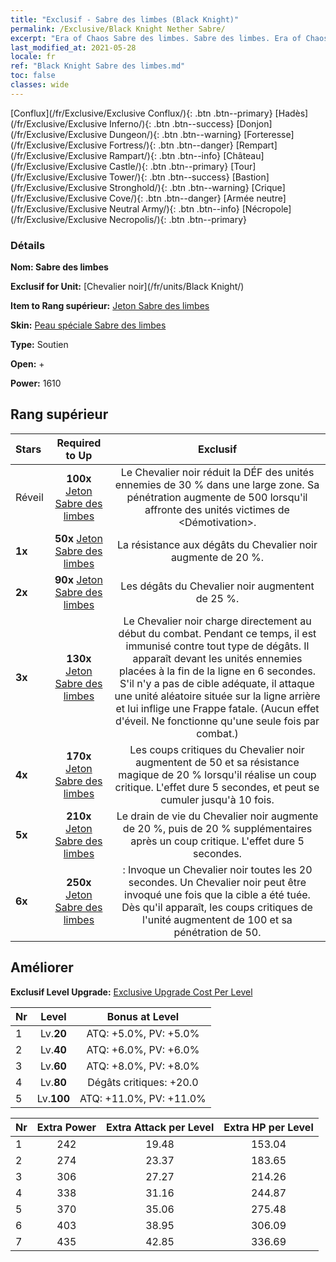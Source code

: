 ```yaml
---
title: "Exclusif - Sabre des limbes (Black Knight)"
permalink: /Exclusive/Black Knight Nether Sabre/
excerpt: "Era of Chaos Sabre des limbes. Sabre des limbes. Era of Chaos Exclusif Sabre des limbes. Chevalier noir Exclusif."
last_modified_at: 2021-05-28
locale: fr
ref: "Black Knight Sabre des limbes.md"
toc: false
classes: wide
---
```

 [Conflux](/fr/Exclusive/Exclusive Conflux/){: .btn .btn--primary} [Hadès](/fr/Exclusive/Exclusive Inferno/){: .btn .btn--success} [Donjon](/fr/Exclusive/Exclusive Dungeon/){: .btn .btn--warning} [Forteresse](/fr/Exclusive/Exclusive Fortress/){: .btn .btn--danger} [Rempart](/fr/Exclusive/Exclusive Rampart/){: .btn .btn--info} [Château](/fr/Exclusive/Exclusive Castle/){: .btn .btn--primary} [Tour](/fr/Exclusive/Exclusive Tower/){: .btn .btn--success} [Bastion](/fr/Exclusive/Exclusive Stronghold/){: .btn .btn--warning} [Crique](/fr/Exclusive/Exclusive Cove/){: .btn .btn--danger} [Armée neutre](/fr/Exclusive/Exclusive Neutral Army/){: .btn .btn--info} [Nécropole](/fr/Exclusive/Exclusive Necropolis/){: .btn .btn--primary} 

### Détails
 **Nom: Sabre des limbes** 

 **Exclusif for Unit:** [Chevalier noir](/fr/units/Black Knight/) 

 **Item to Rang supérieur:** [Jeton Sabre des limbes](/ItemsFR/con_979/)

 **Skin:** [Peau spéciale Sabre des limbes](/ItemsFR/con_647/)

 **Type:** Soutien

 **Open:** +

 **Power:** 1610

## Rang supérieur

  |     Stars    |  Required to Up | Exclusif |
  |:-------------|:---------------:|:---------------:|
  |  Réveil  | **100x** [Jeton Sabre des limbes](/ItemsFR/con_979/) | Le Chevalier noir réduit la DÉF des unités ennemies de 30 % dans une large zone. Sa pénétration augmente de 500 lorsqu'il affronte des unités victimes de <Démotivation>. |
  | **1x** <i class="fas fa-star"/> | **50x** [Jeton Sabre des limbes](/ItemsFR/con_979/) | La résistance aux dégâts du Chevalier noir augmente de 20 %. |
  | **2x** <i class="fas fa-star"/> | **90x** [Jeton Sabre des limbes](/ItemsFR/con_979/) | Les dégâts du Chevalier noir augmentent de 25 %. |
  | **3x** <i class="fas fa-star"/> | **130x** [Jeton Sabre des limbes](/ItemsFR/con_979/) | Le Chevalier noir charge directement au début du combat. Pendant ce temps, il est immunisé contre tout type de dégâts. Il apparaît devant les unités ennemies placées à la fin de la ligne en 6 secondes. S'il n'y a pas de cible adéquate, il attaque une unité aléatoire située sur la ligne arrière et lui inflige une Frappe fatale. (Aucun effet d'éveil. Ne fonctionne qu'une seule fois par combat.) |
  | **4x** <i class="fas fa-star"/> | **170x** [Jeton Sabre des limbes](/ItemsFR/con_979/) | Les coups critiques du Chevalier noir augmentent de 50 et sa résistance magique de 20 % lorsqu'il réalise un coup critique. L'effet dure 5 secondes, et peut se cumuler jusqu'à 10 fois. |
  | **5x** <i class="fas fa-star"/> | **210x** [Jeton Sabre des limbes](/ItemsFR/con_979/) | Le drain de vie du Chevalier noir augmente de 20 %, puis de 20 % supplémentaires après un coup critique. L'effet dure 5 secondes. |
  | **6x** <i class="fas fa-star"/> | **250x** [Jeton Sabre des limbes](/ItemsFR/con_979/) | <Renaissance du roi> : Invoque un Chevalier noir toutes les 20 secondes. Un Chevalier noir peut être invoqué une fois que la cible a été tuée. Dès qu'il apparaît, les coups critiques de l'unité augmentent de 100 et sa pénétration de 50. |


## Améliorer
 **Exclusif Level Upgrade:** [Exclusive Upgrade Cost Per Level](/Exclusive/ExclusiveUpgradeCostPerLevel/)

  |  Nr  |   Level  | Bonus at Level |
  |:-----|:--------:|:--------------:|
  | 1 | Lv.**20** | ATQ: +5.0%, PV: +5.0% |
  | 2 | Lv.**40** | ATQ: +6.0%, PV: +6.0% |
  | 3 | Lv.**60** | ATQ: +8.0%, PV: +8.0% |
  | 4 | Lv.**80** | Dégâts critiques: +20.0 |
  | 5 | Lv.**100** | ATQ: +11.0%, PV: +11.0% |


  |  Nr  |  Extra Power | Extra Attack per Level | Extra HP per Level |
  |:-----|:--------:|:--------:|:--------:|
  | 1 | 242 | 19.48 | 153.04 |
  | 2 | 274 | 23.37 | 183.65 |
  | 3 | 306 | 27.27 | 214.26 |
  | 4 | 338 | 31.16 | 244.87 |
  | 5 | 370 | 35.06 | 275.48 |
  | 6 | 403 | 38.95 | 306.09 |
  | 7 | 435 | 42.85 | 336.69 |


